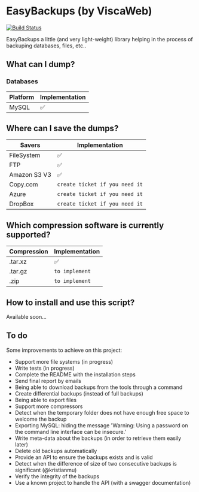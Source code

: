 EasyBackups (by ViscaWeb)
===================

[![Build Status](https://travis-ci.org/Viscaweb/EasyBackups.svg?branch=master)](https://travis-ci.org/Viscaweb/EasyBackups)

EasyBackups a little (and very light-weight) library helping in the process
of backuping databases, files, etc..

What can I dump?
------------
### Databases
| Platform | Implementation     |
| -------- | -----------------  |
| MySQL    | :white_check_mark: |

Where can I save the dumps?
------------
| Savers       | Implementation                 |
| ------------ | ------------------------------ |
| FileSystem   | :white_check_mark:             |
| FTP          | :white_check_mark:             |
| Amazon S3 V3 | :white_check_mark:             |
| Copy.com     | `create ticket if you need it` |
| Azure        | `create ticket if you need it` |
| DropBox      | `create ticket if you need it` |

Which compression software is currently supported?
------------
| Compression  | Implementation     |
| ------------ | -----------------  |
| .tar.xz      | :white_check_mark: |
| .tar.gz      | `to implement`     |
| .zip         | `to implement`     |

How to install and use this script?
------------
Available soon...

To do
------------
Some improvements to achieve on this project:

* Support more file systems (in progress)
* Write tests (in progress)
* Complete the README with the installation steps
* Send final report by emails
* Being able to download backups from the tools through a command
* Create differential backups (instead of full backups)
* Being able to export files
* Support more compressors
* Detect when the temporary folder does not have enough free space to welcome the backup
* Exporting MySQL: hiding the message 'Warning: Using a password on the command line interface can be insecure.'
* Write meta-data about the backups (in order to retrieve them easily later)
* Delete old backups automatically
* Provide an API to ensure the backups exists and is valid
* Detect when the difference of size of two consecutive backups is significant (@kristianmu)
* Verify the integrity of the backups
* Use a known project to handle the API (with a swagger documentation)
